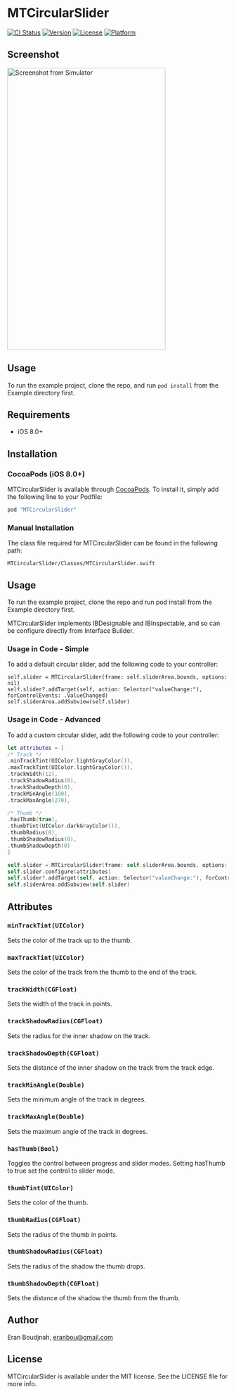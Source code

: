 # MTCircularSlider

[![CI Status](http://img.shields.io/travis/EranBoudjnah/MTCircularSlider.svg?style=flat)](https://travis-ci.org/EranBoudjnah/MTCircularSlider)
[![Version](https://img.shields.io/cocoapods/v/MTCircularSlider.svg?style=flat)](http://cocoapods.org/pods/MTCircularSlider)
[![License](https://img.shields.io/cocoapods/l/MTCircularSlider.svg?style=flat)](http://cocoapods.org/pods/MTCircularSlider)
[![Platform](https://img.shields.io/cocoapods/p/MTCircularSlider.svg?style=flat)](http://cocoapods.org/pods/MTCircularSlider)

## Screenshot

<img src="/../screenshots/screenshots/Simulator%20Screen%20Shot%2031%20May%202016,%2009.25.53.png?raw=true" width="360" height="640" title="Screenshot from Simulator" alt="Screenshot from Simulator" />

## Usage

To run the example project, clone the repo, and run `pod install` from the Example directory first.

## Requirements

- iOS 8.0+

## Installation

### CocoaPods (iOS 8.0+)

MTCircularSlider is available through [CocoaPods](http://cocoapods.org). To install
it, simply add the following line to your Podfile:

```ruby
pod "MTCircularSlider"
```

### Manual Installation

The class file required for MTCircularSlider can be found in the following path:

```
MTCircularSlider/Classes/MTCircularSlider.swift
```

## Usage

To run the example project, clone the repo and run pod install from the Example directory first.

MTCircularSlider implements IBDesignable and IBInspectable, and so can be configure directly from Interface Builder.


### Usage in Code - Simple

To add a default circular slider, add the following code to your controller:

```
self.slider = MTCircularSlider(frame: self.sliderArea.bounds, options: nil)
self.slider?.addTarget(self, action: Selector("valueChange:"), forControlEvents: .ValueChanged)
self.sliderArea.addSubview(self.slider)
```

### Usage in Code - Advanced

To add a custom circular slider, add the following code to your controller:

```swift
let attributes = [
/* Track */
.minTrackTint(UIColor.lightGrayColor()),
.maxTrackTint(UIColor.lightGrayColor()),
.trackWidth(12),
.trackShadowRadius(0),
.trackShadowDepth(0),
.trackMinAngle(180),
.trackMaxAngle(270),

/* Thumb */
.hasThumb(true),
.thumbTint(UIColor.darkGrayColor()),
.thumbRadius(8),
.thumbShadowRadius(0),
.thumbShadowDepth(0)
]

self.slider = MTCircularSlider(frame: self.sliderArea.bounds, options: nil)
self.slider.configure(attributes)
self.slider?.addTarget(self, action: Selector("valueChange:"), forControlEvents: .ValueChanged)
self.sliderArea.addSubview(self.slider)
```

## Attributes

### ``minTrackTint(UIColor)``

Sets the color of the track up to the thumb.

### ``maxTrackTint(UIColor)``

Sets the color of the track from the thumb to the end of the track.

### ``trackWidth(CGFloat)``

Sets the width of the track in points.

### ``trackShadowRadius(CGFloat)``

Sets the radius for the inner shadow on the track.

### ``trackShadowDepth(CGFloat)``

Sets the distance of the inner shadow on the track from the track edge.

### ``trackMinAngle(Double)``

Sets the minimum angle of the track in degrees.

### ``trackMaxAngle(Double)``

Sets the maximum angle of the track in degrees.

### ``hasThumb(Bool)``

Toggles the control between progress and slider modes. Setting hasThumb to true
set the control to slider mode.

### ``thumbTint(UIColor)``

Sets the color of the thumb.

### ``thumbRadius(CGFloat)``

Sets the radius of the thumb in points.

### ``thumbShadowRadius(CGFloat)``

Sets the radius of the shadow the thumb drops.

### ``thumbShadowDepth(CGFloat)``

Sets the distance of the shadow the thumb from the thumb.

## Author

Eran Boudjnah, eranbou@gmail.com

## License

MTCircularSlider is available under the MIT license. See the LICENSE file for more info.
